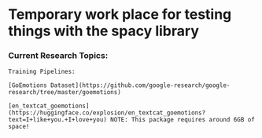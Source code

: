 # Temporary work place for testing things with the spacy library

### Current Research Topics:
    Training Pipelines:

    [GoEmotions Dataset](https://github.com/google-research/google-research/tree/master/goemotions)

    [en_textcat_goemotions](https://huggingface.co/explosion/en_textcat_goemotions?text=I+like+you.+I+love+you) NOTE: This package requires around 6GB of space!

